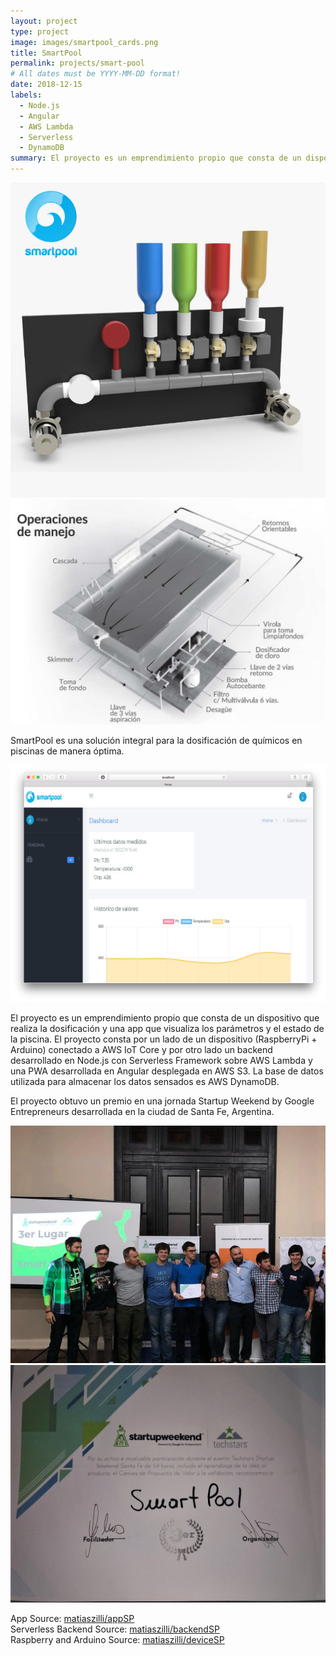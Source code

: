 ```yaml
---
layout: project
type: project
image: images/smartpool_cards.png
title: SmartPool
permalink: projects/smart-pool
# All dates must be YYYY-MM-DD format!
date: 2018-12-15
labels:
  - Node.js
  - Angular
  - AWS Lambda
  - Serverless
  - DynamoDB
summary: El proyecto es un emprendimiento propio que consta de un dispositivo que realiza la dosificación y una app que visualiza los parámetros y el estado de la piscina.
---
```

<div class="ui medium rounded images">
  <img class="ui image" src="../images/smartpool_cards.png">
  <img class="ui image" src="../images/smartPoolDevFull.jpg">
</div>

SmartPool es una solución integral para la dosificación de químicos en piscinas de manera óptima. 

<img class="ui medium right floated rounded image" src="../images/smartpool-home-page.png">

El proyecto es un emprendimiento propio que consta de un dispositivo que realiza la dosificación y una app que visualiza los parámetros y el estado de la piscina. El proyecto consta por un lado de un dispositivo (RaspberryPi + Arduino) conectado a AWS IoT Core y por otro lado un backend desarrollado en Node.js con Serverless Framework sobre AWS Lambda y una PWA desarrollada en Angular desplegada en AWS S3. La base de datos utilizada para almacenar los datos sensados es AWS DynamoDB.  

El proyecto obtuvo un premio en una jornada Startup Weekend by Google Entrepreneurs desarrollada en la ciudad de Santa Fe, Argentina.  

<img class="ui big centered rounded image" src="../images/smartpool-award.jpg">
<br>
<img class="ui big centered rounded image" src="../images/smartpool-award-2.jpg">

 
App Source: <a href="https://github.com/matiaszilli/appSP"><i class="large github icon"></i>matiaszilli/appSP</a>  
Serverless Backend Source: <a href="https://github.com/matiaszilli/backendSP"><i class="large github icon"></i>matiaszilli/backendSP</a>  
Raspberry and Arduino Source: <a href="https://github.com/matiaszilli/deviceSP"><i class="large github icon"></i>matiaszilli/deviceSP</a>